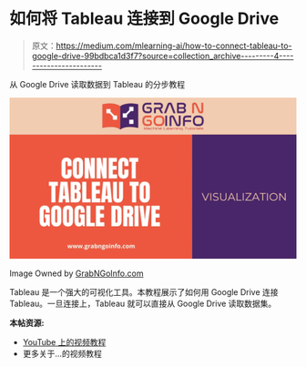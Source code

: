 # 如何将 Tableau 连接到 Google Drive

> 原文：<https://medium.com/mlearning-ai/how-to-connect-tableau-to-google-drive-99bdbca1d3f7?source=collection_archive---------4----------------------->

从 Google Drive 读取数据到 Tableau 的分步教程

![](img/e1dc099395d905396c828494830cab91.png)

Image Owned by [GrabNGoInfo.com](http://grabngoinfo.com/)

Tableau 是一个强大的可视化工具。本教程展示了如何用 Google Drive 连接 Tableau。一旦连接上，Tableau 就可以直接从 Google Drive 读取数据集。

**本帖资源:**

*   [YouTube 上的视频教程](https://www.youtube.com/watch?v=bHydfaRd7Y4&list=PLVppujud2yJrXtccrOpEGYzc6uKZIHI6S&index=3)
*   更多关于…的视频教程